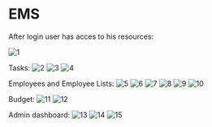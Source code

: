 # EMS

After login user has acces to his resources:

![1](https://github.com/user-attachments/assets/b0bc9fd4-e8b0-4f4f-aa11-fd4995ba9401)

Tasks:
![2](https://github.com/user-attachments/assets/02cc0aca-c6d5-4281-8a63-c6872e13c511)
![3](https://github.com/user-attachments/assets/789ff925-cd37-40ef-87c9-ca7297308d84)
![4](https://github.com/user-attachments/assets/b39781d5-d7c5-4e59-b237-2f5b8d553700)

Employees and Employee Lists:
![5](https://github.com/user-attachments/assets/07cf9dcb-54fc-4eb7-b3a6-6a02882c4448)
![6](https://github.com/user-attachments/assets/f69c9080-bf3a-4970-89fe-77800a299717)
![7](https://github.com/user-attachments/assets/592fa6c5-4631-48ad-a362-8a4b9d5dfc24)
![8](https://github.com/user-attachments/assets/a4ae866f-d2a4-4480-b14a-808c64e3aedf)
![9](https://github.com/user-attachments/assets/091e1491-22c0-42b0-ad2b-b7f5ce3fb8dd)
![10](https://github.com/user-attachments/assets/84970966-1f25-4a5c-9f49-1081053663d0)
<!--![5](https://github.com/user-attachments/assets/eb410c30-720c-4ce7-aac9-d1faced2f45d)-->

Budget:
![11](https://github.com/user-attachments/assets/e794e3cf-d9d2-4edd-9d62-4c698a685a65)
![12](https://github.com/user-attachments/assets/3d89259d-ee36-4dd2-9a18-4cb32fac42da)

Admin dashboard:
![13](https://github.com/user-attachments/assets/1a5a470e-2338-46e7-821d-6dd6ce7148ba)
![14](https://github.com/user-attachments/assets/4a37fb5e-5182-4719-ac55-b8667a8f1155)
![15](https://github.com/user-attachments/assets/50463135-615d-4649-b924-452661c83db0)
